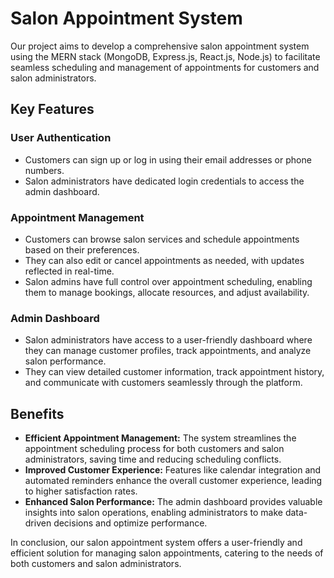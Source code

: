 # Salon Appointment System

Our project aims to develop a comprehensive salon appointment system using the MERN stack (MongoDB, Express.js, React.js, Node.js) to facilitate seamless scheduling and management of appointments for customers and salon administrators.

## Key Features

### User Authentication

- Customers can sign up or log in using their email addresses or phone numbers.
- Salon administrators have dedicated login credentials to access the admin dashboard.

### Appointment Management

- Customers can browse salon services and schedule appointments based on their preferences.
- They can also edit or cancel appointments as needed, with updates reflected in real-time.
- Salon admins have full control over appointment scheduling, enabling them to manage bookings, allocate resources, and adjust availability.

### Admin Dashboard

- Salon administrators have access to a user-friendly dashboard where they can manage customer profiles, track appointments, and analyze salon performance.
- They can view detailed customer information, track appointment history, and communicate with customers seamlessly through the platform.

## Benefits

- **Efficient Appointment Management:** The system streamlines the appointment scheduling process for both customers and salon administrators, saving time and reducing scheduling conflicts.
- **Improved Customer Experience:** Features like calendar integration and automated reminders enhance the overall customer experience, leading to higher satisfaction rates.
- **Enhanced Salon Performance:** The admin dashboard provides valuable insights into salon operations, enabling administrators to make data-driven decisions and optimize performance.

In conclusion, our salon appointment system offers a user-friendly and efficient solution for managing salon appointments, catering to the needs of both customers and salon administrators.

